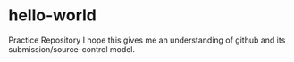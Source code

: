 # hello-world
Practice Repository
I hope this gives me an understanding of github and its submission/source-control model.
